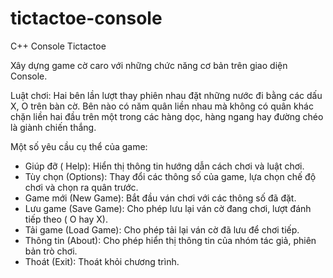# tictactoe-console
C++ Console Tictactoe
 	
  Xây dựng game cờ caro với những chức năng cơ bản trên giao diện Console.

  Luật chơi: Hai bên lần lượt thay phiên nhau đặt những nước đi bằng các dấu X, O trên bàn cờ. Bên nào có năm quân liền nhau mà không có quân khác chặn liền hai đầu trên một trong các hàng dọc, hàng ngang hay đường chéo là giành chiến thắng.
 	
  Một số yêu cầu cụ thể của game:
-	Giúp đỡ ( Help): Hiển thị thông tin hướng dẫn cách chơi và luật chơi.
-	Tùy chọn (Options): Thay đổi các thông số của game, lựa chọn chế độ chơi và chọn ra quân trước.
-	Game mới (New Game): Bắt đầu ván chơi với các thông số đã đặt.
-	Lưu game (Save Game): Cho phép lưu lại ván cờ đang chơi, lượt đánh tiếp theo ( O hay X).
-	Tải game (Load Game): Cho phép tải lại ván cờ đã lưu để chơi tiếp.
-	Thông tin (About): Cho phép hiển thị thông tin của nhóm tác giả, phiên bản trò chơi.
-	Thoát (Exit): Thoát khỏi chương trình.
